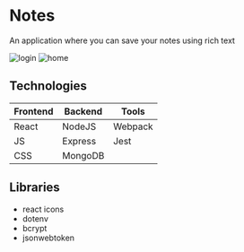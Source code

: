 # Notes

An application where you can save your notes using rich text

![login](https://user-images.githubusercontent.com/75399020/169513852-c879dfeb-ef84-41b0-9d68-0379fffa9f66.png)
![home](https://user-images.githubusercontent.com/75399020/169513873-b3c4eff8-7fee-43a1-93a8-25455e7bf479.png)

## Technologies

| Frontend | Backend | Tools |
|----------|---------|-------|
| React | NodeJS | Webpack |
| JS | Express | Jest |
| CSS | MongoDB|

## Libraries

<ul>
  <li> react icons </li>
  <li> dotenv </li>
  <li> bcrypt </li>
  <li> jsonwebtoken </li>
</ul>

